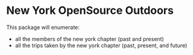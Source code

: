 # New York OpenSource Outdoors

This package will enumerate:

* all the members of the new york chapter (past and present)
* all the trips taken by the new york chapter (past, present, and future)
